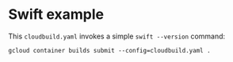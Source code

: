 # Swift example

This `cloudbuild.yaml` invokes a simple `swift --version` command:
```
gcloud container builds submit --config=cloudbuild.yaml .
```
